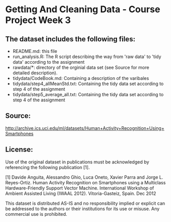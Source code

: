 # Getting And Cleaning Data - Course Project Week 3

## The dataset includes the following files:


* README.md: this file
* run_analysis.R: The R script describing the way from 'raw data' to 'tidy data' according to the assignment
* rawdata/*: directory of the orginial data set (see Source for more detailed description).
* tidydata/CodeBook.md: Containing a description of the varibales
* tidydata/step4_allMeanStd.txt: Containing the tidy data set according to step 4 of the assignment
* tidydata/step5_average_all.txt: Containing the tidy data set according to step 4 of the assignment  

 

## Source: 
http://archive.ics.uci.edu/ml/datasets/Human+Activity+Recognition+Using+Smartphones


## License:


Use of the original dataset in publications must be acknowledged by referencing the following publication [1]. 

[1] Davide Anguita, Alessandro Ghio, Luca Oneto, Xavier Parra and Jorge L. Reyes-Ortiz. Human Activity Recognition on Smartphones using a Multiclass Hardware-Friendly Support Vector Machine. International Workshop of Ambient Assisted Living (IWAAL 2012). Vitoria-Gasteiz, Spain. Dec 2012



This dataset is distributed AS-IS and no responsibility implied or explicit can be addressed to the authors or their institutions for its use or misuse. Any commercial use is prohibited.


